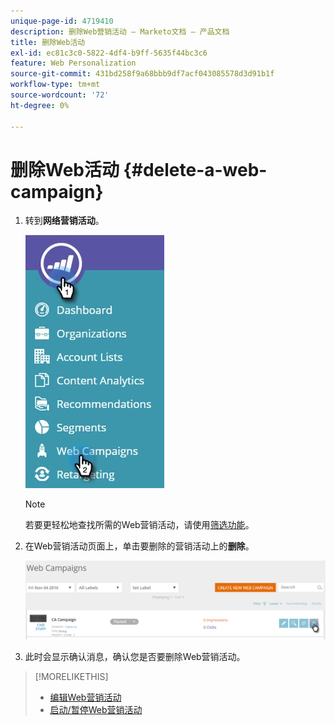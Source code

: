 ```yaml
---
unique-page-id: 4719410
description: 删除Web营销活动 — Marketo文档 — 产品文档
title: 删除Web活动
exl-id: ec81c3c0-5822-4df4-b9ff-5635f44bc3c6
feature: Web Personalization
source-git-commit: 431bd258f9a68bbb9df7acf043085578d3d91b1f
workflow-type: tm+mt
source-wordcount: '72'
ht-degree: 0%

---
```


# 删除Web活动 {#delete-a-web-campaign}

1. 转到&#x200B;**网络营销活动**。

   ![](assets/web-campaigns-hand-3.jpg)

   >[!NOTE]
   >
   >若要更轻松地查找所需的Web营销活动，请使用[筛选功能](/help/marketo/product-docs/web-personalization/working-with-web-campaigns/filter-web-campaigns.md)。

1. 在Web营销活动页面上，单击要删除的营销活动上的&#x200B;**删除**。

   ![](assets/web-campaigns-1-delete-hand-1.png)

1. 此时会显示确认消息，确认您是否要删除Web营销活动。

>[!MORELIKETHIS]
>
>* [编辑Web营销活动](/help/marketo/product-docs/web-personalization/working-with-web-campaigns/edit-an-existing-web-campaign.md)
>* [启动/暂停Web营销活动](/help/marketo/product-docs/web-personalization/working-with-web-campaigns/launch-pause-a-web-campaign.md)
